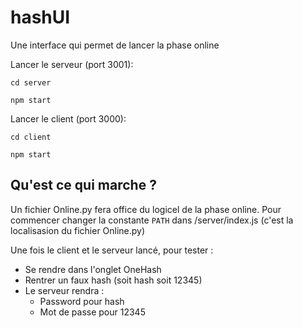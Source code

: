 # hashUI
Une interface qui permet de lancer la phase online

Lancer le serveur (port 3001):

`cd server`

`npm start`

Lancer le client (port 3000):

`cd client`

`npm start`

## Qu'est ce qui marche ?

Un fichier Online.py fera office du logicel de la phase online.
Pour commencer changer la constante `PATH` dans /server/index.js (c'est la localisasion du fichier Online.py)

Une fois le client et le serveur lancé, pour tester :
- Se rendre dans l'onglet OneHash
- Rentrer un faux hash (soit hash soit 12345)
- Le serveur rendra :
  - Password pour hash
  - Mot de passe pour 12345
